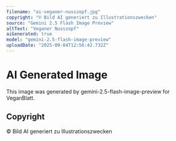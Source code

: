 ```yaml
---
filename: "ai-veganer-nusszopf.jpg"
copyright: "© Bild AI generiert zu Illustrationszwecken"
source: "Gemini 2.5 Flash Image Preview"
altText: "Veganer Nusszopf"
aiGenerated: true
model: "gemini-2.5-flash-image-preview"
uploadDate: "2025-09-04T12:56:42.732Z"
---
```


# AI Generated Image

This image was generated by gemini-2.5-flash-image-preview for VeganBlatt.

## Copyright
© Bild AI generiert zu Illustrationszwecken
